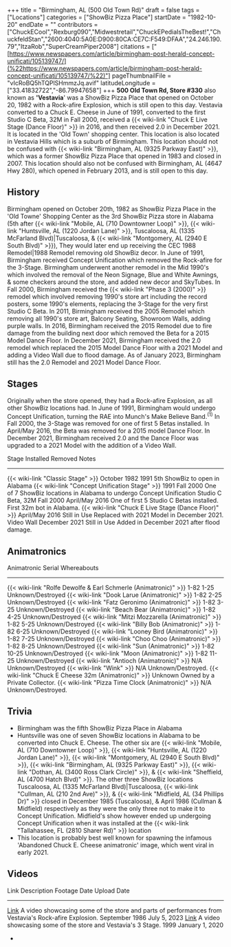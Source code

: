 +++
title = "Birmingham, AL (500 Old Town Rd)"
draft = false
tags = ["Locations"]
categories = ["ShowBiz Pizza Place"]
startDate = "1982-10-20"
endDate = ""
contributors = ["ChuckECool","Rexburg090","Midwestretail","ChuckEPediaIsTheBest!","ChuckfeldStan","2600:4040:5A0E:D900:80CA:CE7C:F549:DFAA","24.246.190.79","ItzaRob","SuperCreamPiper2008"]
citations = ["[https://www.newspapers.com/article/birmingham-post-herald-concept-unificati/105139747/](%22https://www.newspapers.com/article/birmingham-post-herald-concept-unificati/105139747/%22)"]
pageThumbnailFile = "vIcRoBQ5hTQPlSHmmzJq.avif"
latitudeLongitude = ["33.41832722","-86.79947658"]
+++
**500 Old Town Rd, Store #330** also known as **'Vestavia**' was a ShowBiz Pizza Place that opened on October 20, 1982 with a Rock-afire Explosion, which is still open to this day.
Vestavia converted to a Chuck E. Cheese in June of 1991, converted to the first Studio C Beta, 32M in Fall 2000, received a {{< wiki-link "Chuck E Live Stage (Dance Floor)" >}} in 2016, and then received 2.0 in December 2021. It is located in the 'Old Town' shopping center. This location is also located in Vestavia Hills which is a suburb of Birmingham.
This location should not be confused with {{< wiki-link "Birmingham, AL (9325 Parkway East)" >}}, which was a former ShowBiz Pizza Place that opened in 1983 and closed in 2007.
This location should also not be confused with Birmingham, AL (4647 Hwy 280), which opened in February 2013, and is still open to this day.

## History

Birmingham opened on October 20th, 1982 as ShowBiz Pizza Place in the 'Old Towne' Shopping Center as the 3rd ShowBiz Pizza store in Alabama (5th after {{< wiki-link "Mobile, AL (710 Downtowner Loop)" >}}, {{< wiki-link "Huntsville, AL (1220 Jordan Lane)" >}}, Tuscaloosa, AL (1335 McFarland Blvd)|Tuscaloosa, & {{< wiki-link "Montgomery, AL (2940 E South Blvd)" >}}), They would later end up receiving the CEC 1988 Remodel|1988 Remodel removing old ShowBiz decor. In June of 1991, Birmingham received Concept Unification which removed the Rock-afire for the 3-Stage. Birmingham underwent another remodel in the Mid 1990's which involved the removal of the Neon Signage, Blue and White Awnings, & some checkers around the store, and added new decor and SkyTubes. In Fall 2000, Birmingham received the {{< wiki-link "Phase 3 (2000)" >}} remodel which involved removing 1990's store art including the record posters, some 1990's elements, replacing the 3-Stage for the very first Studio C Beta. In 2011, Birmingham received the 2005 Remodel which removing all 1990's store art, Balcony Seating, Showroom Walls, adding purple walls. In 2016, Birmingham received the 2015 Remodel due to fire damage from the building next door which removed the Beta for a 2015 Model Dance Floor. In December 2021, Birmingham received the 2.0 remodel which replaced the 2015 Model Dance Floor with a 2021 Model and adding a Video Wall due to flood damage. As of January 2023, Birmingham still has the 2.0 Remodel and 2021 Model Dance Floor.

## Stages

Originally when the store opened, they had a Rock-afire Explosion, as all other ShowBiz locations had. In June of 1991, Birmingham would undergo Concept Unification, turning the RAE into Munch's Make Believe Band.<sup>(1)</sup> In Fall 2000, the 3-Stage was removed for one of first 5 Betas installed. In April/May 2016, the Beta was removed for a 2015 model Dance Floor. In December 2021, Birmingham received 2.0 and the Dance Floor was upgraded to a 2021 Model with the addition of a Video Wall.

  Stage                                                      Installed        Removed          Notes
  ---------------------------------------------------------- ---------------- ---------------- ----------------------------------------------------------------------
  {{< wiki-link "Classic Stage" >}}                      October 1982     1991             5th ShowBiz to open in Alabama
  {{< wiki-link "Concept Unification Stage" >}}          1991             Fall 2000        One of 7 ShowBiz locations in Alabama to undergo Concept Unification
  Studio C Beta, 32M                                         Fall 2000        April/May 2016   One of first 5 Studio C Betas installed. First 32m bot in Alabama.
  {{< wiki-link "Chuck E Live Stage (Dance Floor)" >}}   April/May 2016   Still in Use     Replaced with 2021 Model in December 2021.
  Video Wall                                                 December 2021    Still in Use     Added in December 2021 after flood damage.

## Animatronics

  Animatronic                                                           Serial       Whereabouts
  --------------------------------------------------------------------- ------------ -------------------------------
  {{< wiki-link "Rolfe Dewolfe & Earl Schmerle (Animatronic)" >}}   1-82 1-25    Unknown/Destroyed
  {{< wiki-link "Dook Larue (Animatronic)" >}}                      1-82 2-25    Unknown/Destroyed
  {{< wiki-link "Fatz Geronimo (Animatronic)" >}}                   1-82 3-25    Unknown/Destroyed
  {{< wiki-link "Beach Bear (Animatronic)" >}}                      1-82 4-25    Unknown/Destroyed
  {{< wiki-link "Mitzi Mozzarella (Animatronic)" >}}                1-82 5-25    Unknown/Destroyed
  {{< wiki-link "Billy Bob (Animatronic)" >}}                       1-82 6-25    Unknown/Destroyed
  {{< wiki-link "Looney Bird (Animatronic)" >}}                     1-82 7-25    Unknown/Destroyed
  {{< wiki-link "Choo Choo (Animatronic)" >}}                       1-82 8-25    Unknown/Destroyed
  {{< wiki-link "Sun (Animatronic)" >}}                             1-82 10-25   Unknown/Destroyed
  {{< wiki-link "Moon (Animatronic)" >}}                            1-82 11-25   Unknown/Destroyed
  {{< wiki-link "Antioch (Animatronic)" >}}                         N/A          Unknown/Destroyed
  {{< wiki-link "Wink" >}}                                          N/A          Unknown/Destroyed.
  {{< wiki-link "Chuck E Cheese 32m (Animatronic)" >}}              Unknown      Owned by a Private Collector.
  {{< wiki-link "Pizza Time Clock (Animatronic)" >}}                N/A          Unknown/Destroyed.

## Trivia

- Birmingham was the fifth ShowBiz Pizza Place in Alabama
- Huntsville was one of seven ShowBiz locations in Alabama to be converted into Chuck E. Cheese. The other six are {{< wiki-link "Mobile, AL (710 Downtowner Loop)" >}}, {{< wiki-link "Huntsville, AL (1220 Jordan Lane)" >}}, {{< wiki-link "Montgomery, AL (2940 E South Blvd)" >}}, {{< wiki-link "Birmingham, AL (9325 Parkway East)" >}}, {{< wiki-link "Dothan, AL (3400 Ross Clark Circle)" >}}, & {{< wiki-link "Sheffield, AL (4700 Hatch Blvd)" >}}. The other three ShowBiz locations Tuscaloosa, AL (1335 McFarland Blvd)|Tuscaloosa, {{< wiki-link "Cullman, AL (210 2nd Ave)" >}}, & {{< wiki-link "Midfield, AL (34 Phillips Dr)" >}} closed in December 1985 (Tuscaloosa), & April 1986 (Cullman & Midfield) respectively as they were the only three not to make it to Concept Unification. Midfield's show however ended up undergoing Concept Unification when it was installed at the {{< wiki-link "Tallahassee, FL (2810 Sharer Rd)" >}} location
- This location is probably best well known for spawning the infamous 'Abandoned Chuck E. Cheese animatronic' image, which went viral in early 2021.

## Videos

  Link                                                  Description                                                                                             Footage Date     Upload Date
  ----------------------------------------------------- ------------------------------------------------------------------------------------------------------- ---------------- -----------------
  [Link](https://www.youtube.com/watch?v=WFvEQDZl-88)   A video showcasing some of the store and parts of performances from Vestavia's Rock-afire Explosion.   September 1986   July 5, 2023
  [Link](https://www.youtube.com/watch?v=AQ-7jI9N_Ic)   A video showcasing some of the store and Vestavia's 3 Stage.                                           1999             January 1, 2020

- 
